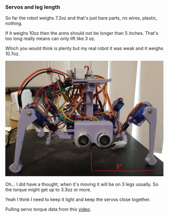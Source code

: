 ### Servos and leg length

So far the robot weighs 7.2oz and that's just bare parts, no wires, plastic, nothing.

If it weighs 10oz then the arms should not be longer than 5 inches. That's too long really means can only lift like 3 oz.

Which you would think is plenty but my real robot it was weak and it weighs 10.7oz.

<img src="../repo-images/12-31-2021--old-robot-measurement.png" width="500">

Oh... I did have a thought, when it's moving it will be on 3 legs usually. So the torque might get up to 3.3oz or more.

Yeah I think I need to keep it light and keep the servos close together.

Pulling servo torque data from this [video](https://www.youtube.com/watch?v=X5KyveL1cWc).


